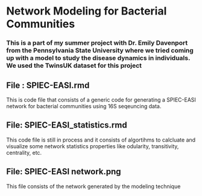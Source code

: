 # Network Modeling for Bacterial Communities

### This is a part of my summer project with Dr. Emily Davenport from the Pennsylvania State University where we tried coming up with a model to study the disease dynamics in individuals. We used the TwinsUK dataset for this project

## File : SPIEC-EASI.rmd 
This is code file that consists of a generic code for generating a SPIEC-EASI network for bacterial communities using 16S seqeuncing data. 

## File: SPIEC-EASI_statistics.rmd
This code file is still in process and it consists of algortihms to calcluate and visualize some network statistics properties like odularity, transitivity, centrality, etc.

## File: SPIEC-EASI network.png
This file consists of the network generated by the modeling technique

